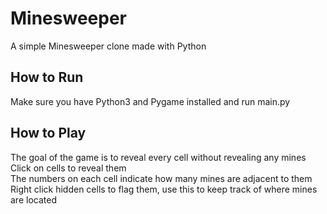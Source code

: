 # Minesweeper
A simple Minesweeper clone made with Python  
## How to Run
Make sure you have Python3 and Pygame installed and run main.py  
## How to Play
The goal of the game is to reveal every cell without revealing any mines  
Click on cells to reveal them  
The numbers on each cell indicate how many mines are adjacent to them  
Right click hidden cells to flag them, use this to keep track of where mines are located  